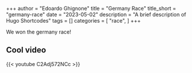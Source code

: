 +++
author = "Edoardo Ghignone"
title = "Germany Race"
title_short = "germany-race"
date = "2023-05-02"
description = "A brief description of Hugo Shortcodes"
tags = []
categories = [
    "race",
]
+++

We won the germany race! 

## Cool video
{{< youtube C2Adj572NCc >}}

